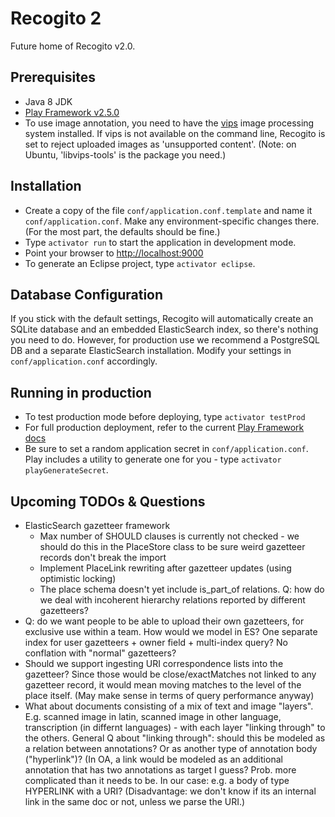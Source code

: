 # Recogito 2

Future home of Recogito v2.0.

## Prerequisites

* Java 8 JDK
* [Play Framework v2.5.0](https://www.playframework.com/download)
* To use image annotation, you need to have the [vips](http://www.vips.ecs.soton.ac.uk/) image
  processing system installed. If vips is not available on the command line, Recogito is set to
  reject uploaded images as 'unsupported content'. (Note: on Ubuntu, 'libvips-tools' is the
  package you need.)

## Installation

* Create a copy of the file `conf/application.conf.template` and name it `conf/application.conf`.
  Make any environment-specific changes there. (For the most part, the defaults should be fine.)
* Type `activator run` to start the application in development mode.
* Point your browser to [http://localhost:9000](http://localhost:9000)
* To generate an Eclipse project, type `activator eclipse`.

## Database Configuration

If you stick with the default settings, Recogito will automatically create an SQLite database and
an embedded ElasticSearch index, so there's nothing you need to do. However, for production use
we recommend a PostgreSQL DB and a separate ElasticSearch installation. Modify your settings in
`conf/application.conf` accordingly.

## Running in production

* To test production mode before deploying, type `activator testProd`
* For full production deployment, refer to the current [Play Framework
  docs](https://www.playframework.com/documentation/2.5.x/Production)
* Be sure to set a random application secret in `conf/application.conf`. Play includes a utility
  to generate one for you - type `activator playGenerateSecret`.

## Upcoming TODOs & Questions

* ElasticSearch gazetteer framework
  * Max number of SHOULD clauses is currently not checked - we should do this in the PlaceStore
    class to be sure weird gazetteer records don't break the import
  * Implement PlaceLink rewriting after gazetteer updates (using optimistic locking)
  * The place schema doesn't yet include is_part_of relations. Q: how do we deal with
    incoherent hierarchy relations reported by different gazetteers?
* Q: do we want people to be able to upload their own gazetteers, for exclusive use within a team.
  How would we model in ES? One separate index for user gazetteers + owner field + multi-index
  query? No conflation with "normal" gazetteers?
* Should we support ingesting URI correspondence lists into the gazetteer? Since those would be
  close/exactMatches not linked to any gazetteer record, it would mean moving matches to the level
  of the place itself. (May make sense in terms of query performance anyway)
* What about documents consisting of a mix of text and image "layers". E.g. scanned image in latin,
  scanned image in other language, transcription (in differnt languages) - with each layer
  "linking through" to the others. General Q about "linking through": should this be modeled
  as a relation between annotations? Or as another type of annotation body ("hyperlink")?
  (In OA, a link would be modeled as an additional annotation that has two annotations as target I
  guess? Prob. more complicated than it needs to be. In our case: e.g. a body of type HYPERLINK
  with a URI? (Disadvantage: we don't know if its an internal link in the same doc or not, unless
  we parse the URI.)
